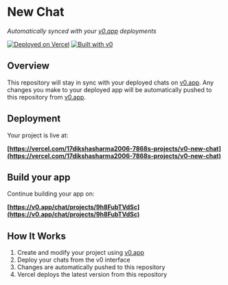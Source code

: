 # New Chat

*Automatically synced with your [v0.app](https://v0.app) deployments*

[![Deployed on Vercel](https://img.shields.io/badge/Deployed%20on-Vercel-black?style=for-the-badge&logo=vercel)](https://vercel.com/17dikshasharma2006-7868s-projects/v0-new-chat)
[![Built with v0](https://img.shields.io/badge/Built%20with-v0.app-black?style=for-the-badge)](https://v0.app/chat/projects/9h8FubTVdSc)

## Overview

This repository will stay in sync with your deployed chats on [v0.app](https://v0.app).
Any changes you make to your deployed app will be automatically pushed to this repository from [v0.app](https://v0.app).

## Deployment

Your project is live at:

**[https://vercel.com/17dikshasharma2006-7868s-projects/v0-new-chat](https://vercel.com/17dikshasharma2006-7868s-projects/v0-new-chat)**

## Build your app

Continue building your app on:

**[https://v0.app/chat/projects/9h8FubTVdSc](https://v0.app/chat/projects/9h8FubTVdSc)**

## How It Works

1. Create and modify your project using [v0.app](https://v0.app)
2. Deploy your chats from the v0 interface
3. Changes are automatically pushed to this repository
4. Vercel deploys the latest version from this repository